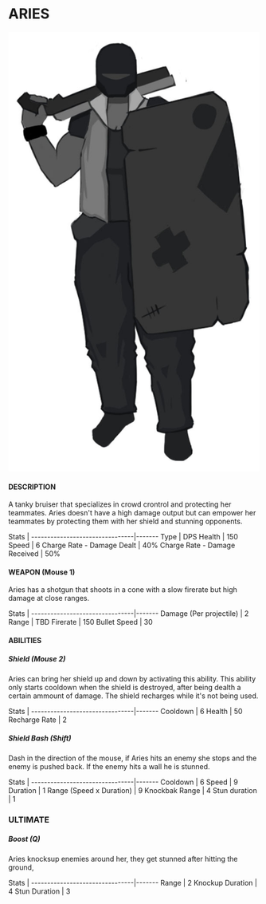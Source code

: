 # ARIES
![200px](../uploads/images/aries.jpg)




#### DESCRIPTION
A tanky bruiser that specializes in crowd crontrol and protecting her teammates.
Aries doesn't have a high damage output but can empower her teammates by protecting them with her shield and stunning opponents.


Stats                           | 
--------------------------------|-------
Type                            | DPS
Health                          | 150
Speed                           | 6
Charge Rate - Damage Dealt      | 40%
Charge Rate - Damage Received   | 50%




#### WEAPON (Mouse 1)
Aries has a shotgun that shoots in a cone with a slow firerate but high damage at close ranges.

Stats                           | 
--------------------------------|-------
Damage (Per projectile)         | 2
Range                           | TBD
Firerate                        | 150
Bullet Speed                    | 30




#### ABILITIES

##### Shield (Mouse 2)
Aries can bring her shield up and down by activating this ability.
This ability only starts cooldown when the shield is destroyed, after being dealth a certain ammount of damage. The shield recharges while it's not being used.


Stats                           | 
--------------------------------|-------
Cooldown                        | 6
Health                          | 50
Recharge Rate                   | 2

##### Shield Bash (Shift)
Dash in the direction of the mouse, if Aries hits an enemy she stops and the enemy is pushed back. If the enemy hits a wall he is stunned. 

Stats                           | 
--------------------------------|-------
Cooldown                        | 6
Speed                           | 9
Duration                        | 1
Range (Speed x Duration)        | 9
Knockbak Range                  | 4
Stun duration                   | 1




### ULTIMATE
##### Boost (Q)
Aries knocksup enemies around her, they get stunned after hitting the ground,

Stats                           | 
--------------------------------|-------
Range                           | 2
Knockup Duration                | 4
Stun Duration                   | 3